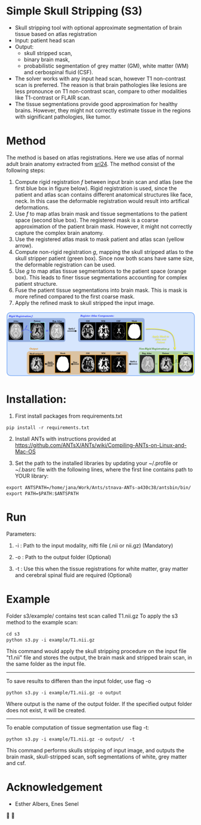 # Simple Skull Stripping (S3) 
 * Skull stripping tool with optional approximate segmentation of brain tissue based on atlas registration
 * Input: patient head scan
 * Output:
   * skull stripped scan, 
   * binary brain mask, 
   * probabilistic segmentation of grey matter (GM), white matter (WM) and cerbospinal fluid (CSF).
 * The solver works with any input head scan, however T1 non-contrast scan is preferred. The reason is that brain pathologies like lesions are less pronounce on T1 non-contrast scan, compare to other modalities like T1-contrast or FLAIR scan.
 * The tissue segmentations provide good approximation for healthy brains. However, they might not correctly estimate tissue in the regions with significant pathologies, like tumor.

# Method
The method is based on atlas registrations. Here we use atlas of normal adult brain anatomy extracted from [sri24](https://www.nitrc.org/projects/sri24/). The method consist of the following steps:

1. Compute rigid registration *f* between input brain scan and atlas (see the first blue box in figure below). Rigid registration is used, since the patient and atlas scan contains different anatomical structures like face, neck. In this case the deformable registration would result into artifical deformations.
2. Use *f* to map atlas brain mask and tissue segmentations to the patient space (second blue box). The registered mask is a coarse approximation of the patient brain mask. However, it might not correctly capture the complex brain anatomy. 
3. Use the registered atlas mask to mask patient and atlas scan (yellow arrow).
4. Compute non-rigid registration *g*, mapping the skull stripped atlas to the skull stripper patient (green box). Since now both scans have same size, the deformable registration can be used.  
5. Use *g* to map atlas tissue segmentations to the patient space (orange box). This leads to finer tissue segmentations accounting for complex patient structure.
6. Fuse the patient tissue segmentations into brain mask. This is mask is more refined compared to the first coarse mask.
7. Apply the refined mask to skull stripped the input image.


![alt text](src/pipeline.png) 

# Installation:

1) First install packages from requirements.txt

```
pip install -r requirements.txt
```

2) Install ANTs with instructions provided at https://github.com/ANTsX/ANTs/wiki/Compiling-ANTs-on-Linux-and-Mac-OS

3) Set the path to the installed libraries by updating your ~/.profile or ~/.basrc file with the following lines, where the first line contains path to YOUR library:
```
export ANTSPATH=/home/jana/Work/Ants/stnava-ANTs-a430c38/antsbin/bin/
export PATH=$PATH:$ANTSPATH
```

# Run

Parameters:

1) -i : Path to the input modality, nifti file (.nii or nii.gz) (Mandatory)

2) -o : Path to the output folder (Optional)

3) -t : Use this when the tissue registrations for white matter, gray matter and cerebral spinal fluid are required (Optional)

# Example 
Folder s3/example/ contains test scan called T1.nii.gz To apply the s3 method to the example scan:
```
cd s3
python s3.py -i example/T1.nii.gz 
```
This command would apply the skull stripping procedure on the input file "t1.nii" file and stores the output, the brain mask and stripped brain scan, in the same folder as the input file. 

----------------------------------------------------------
To save results to differen than the input folder, use flag -o
```
python s3.py -i example/T1.nii.gz -o output 
```
Where output is the name of the output folder. If the specified output folder does not exist, it will be created.

----------------------------------------------------------

To enable computation of tissue segmentation use flag -t:
```
python s3.py -i example/T1.nii.gz -o output/  -t 
```
This command performs skulls stripping of input image, and outputs the brain mask, skull-stripped scan, soft segmentations of white, grey matter and csf.


# Acknowledgement
* Esther Albers, Enes Senel

:fox_face:
:panda_face:
